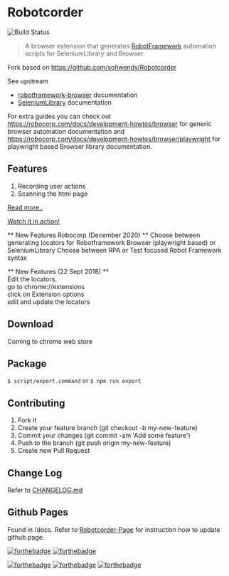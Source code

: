 # Robotcorder

![Build Status](https://github.com/robocorp/Robotcorder/workflows/on-push%20jobs/badge.svg)

> A browser extension that generates [RobotFramework](http://robotframework.org/) automation scripts for SeleniumLibrary and Browser. 

Fork based on https://github.com/sohwendy/Robotcorder

See upstream
- [robotframework-browser](https://robotframework-browser.org/) documentation
- [SeleniumLibrary](https://robotframework.org/SeleniumLibrary/) documentation


For extra guides you can check out https://robocorp.com/docs/development-howtos/browser for generic browser automation documentation and 
https://robocorp.com/docs/development-howtos/browser/playwright for playwright based Browser library documentation.

## Features

1. Recording user actions
2. Scanning the html page

[Read more..](http://bit.ly/robotcorder-blog)

[Watch it in action!](http://bit.ly/robotcorder-video)

** New Features Robocorp (December 2020) ** 
Choose between generating locators for Robotframework Browser (playwright based) or SeleniumLibrary
Choose between RPA or Test focused Robot Framework syntax

** New Features (22 Sept 2018) **  
Edit the locators.  
go to chrome://extensions  
click on Extension options  
edit and update the locators

## Download
Coming to chrome web store
<!--  [Robotcorder - Chrome Web Store](https://chrome.google.com/webstore/detail/robotcorder/ifiilbfgcemdapeibjfohnfpfmfblmpd) 
-->

## Package
``` $ script/export.command ```
or
``` $ npm run export ```

## Contributing
1. Fork it
2. Create your feature branch (git checkout -b my-new-feature)
3. Commit your changes (git commit -am 'Add some feature')
4. Push to the branch (git push origin my-new-feature)
5. Create new Pull Request

## Change Log
Refer to [CHANGELOG.md](https://github.com/robocorp/Robotcorder/blob/master/CHANGELOG.md)


## Github Pages
Found in /docs.
Refer to [Robotcorder-Page](https://sohwendy.github.io/Robotcorder-Page/) for instruction how to update github page.


[![forthebadge](https://forthebadge.com/images/badges/made-with-javascript.svg)](https://forthebadge.com)
[![forthebadge](https://forthebadge.com/images/badges/contains-technical-debt.svg)](https://forthebadge.com)


[![forthebadge](https://forthebadge.com/images/badges/check-it-out.svg)](https://forthebadge.com)
[![forthebadge](https://forthebadge.com/images/badges/does-not-contain-msg.svg)](https://forthebadge.com)
[![forthebadge](https://forthebadge.com/images/badges/powered-by-water.svg)](https://forthebadge.com)



